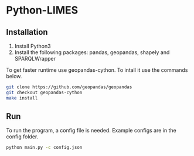 # Python-LIMES

## Installation

1. Install Python3
2. Install the following packages: pandas, geopandas, shapely and SPARQLWrapper

To get faster runtime use geopandas-cython. To intall it use the commands below.
```bash
git clone https://github.com/geopandas/geopandas
git checkout geopandas-cython
make install
```

## Run

To run the program, a config file is needed. Example configs are in the config folder.

```bash
python main.py -c config.json
```
